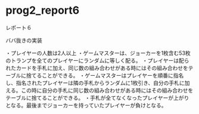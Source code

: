 # prog2_report6
レポート６

ババ抜きの実装

・プレイヤーの人数は2人以上
・ゲームマスターは、ジョーカーを1枚含む53枚のトランプを全てのプレイヤーにランダムに等しく配る。
・プレイヤーは配られたカードを手札に加え、同じ数の組み合わせがある時にはその組み合わせをテーブルに捨てることができる。
・ゲームマスターはプレイヤーを順番に指名し、指名されたプレイヤーは隣の手札からランダムに1枚引き、自分の手札に加える。この時に自分の手札に同じ数の組み合わせがある時にはその組み合わせをテーブルに捨てることができる。
・手札が全てなくなったプレイヤーが上がりとなる。最後までジョーカーを持っていたプレイヤーが負けとなる。
